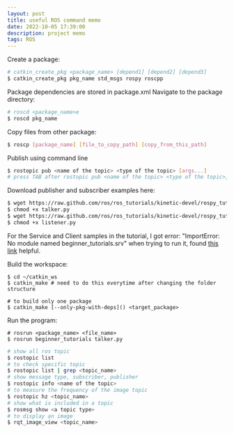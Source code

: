 ```yaml
---
layout: post
title: useful ROS command memo
date: 2022-10-05 17:39:00
description: project memo
tags: ROS
---
```


Create a package:
```bash
# catkin_create_pkg <package_name> [depend1] [depend2] [depend3]
$ catkin_create_pkg pkg_name std_msgs rospy roscpp
```
Package dependencies are stored in package.xml
Navigate to the package directory:
``` bash
# roscd <package_name>e
$ roscd pkg_name
```
Copy files from other package:
``` bash
$ roscp [package_name] [file_to_copy_path] [copy_from_this_path]
```

Publish using command line
```bash
$ rostopic pub <name of the topic> <type of the topic> [args...]
# press TAB after rostopic pub <name of the topic> <type of the topic>, it auto fills the information needed
```

Download publisher and subscriber examples here:
``` bash
$ wget https://raw.github.com/ros/ros_tutorials/kinetic-devel/rospy_tutorials/001_talker_listener/talker.py
$ chmod +x talker.py
$ wget https://raw.github.com/ros/ros_tutorials/kinetic-devel/rospy_tutorials/001_talker_listener/listener.py
$ chmod +x listener.py
```
For the Service and Client samples in the tutorial, I got error: "ImportError: No module named beginner_tutorials.srv" when trying to run it, found [this link](https://answers.ros.org/question/114806/tutorial-116-importerror-no-module-named-beginner_tutorialssrv-with-catkin-system-build/) helpful.

Build the workspace:
```
$ cd ~/catkin_ws
$ catkin_make # need to do this everytime after changing the folder structure

# to build only one package
$ catkin_make [--only-pkg-with-deps]() <target_package>
```

Run the program:
```
# rosrun <package_name> <file_name>
$ rosrun beginner_tutorials talker.py
```


``` bash
# show all ros topic
$ rostopic list
# to check specific topic
$ rostopic list | grep <topic_name>
# show message type, subscriber, publisher
$ rostopic info <name of the topic>
# to measure the frequency of the image topic
$ rostopic hz <topic_name>
# show what is included in a topic
$ rosmsg show <a topic type>
# to display an image
$ rqt_image_view <topic_name>
```